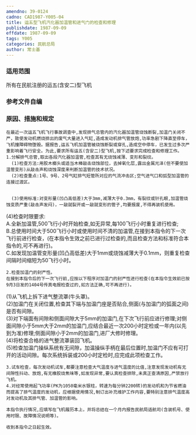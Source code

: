 ```yaml
---
amendno: 39-0124  
cadno: CAD1987-Y005-04  
title: 运五型飞机汽化器加温管和进气门的检查和修理  
publishdate: 1987-09-09  
effdate: 1987-09-09  
tags: Y005  
categories: 民航总局  
author: 常士基  
---
```

  
### 适用范围  
所有在民航注册的运五(含安二)型飞机  
  
<!--more-->  
### 参考文件自编  
  
### 原因、措施和规定  
    在最近一次运五飞机飞行事故调查中,发现排气总管内的汽化器加温管烧蚀断裂,加温门关闭不严，致使发动机燃烧排出的废气大量进入气缸,造成发动机排气管放炮,功率急剧下降直至停车，飞机撞障碍物堕毁。据报告,运五飞机加温管被烧蚀断裂或穿孔,造成空中停车，已发生过多次严重影响着飞行安全。为此,要求所有运五(含安二)型飞机,按下述要求完成检查和修理工作。  
    1.分解排气总管,取出各段汽化器加温管,检查其有无烧蚀减薄、变形和裂纹。  
      (1)检查方法:用胶木榔头或适当木棒敲击烧蚀部位，去掉氧化层,露出金属光泽(但不要使加温管变形)从敲击声和烧蚀深度来判断加温管的技术状况。  
      (2)检查重点:1号、9号、2号气缸排气短管所对应的气流冲击区;空气进气口和弧型加温管的连接过渡区。  
  
  
      (3)使用标准:对变形量(凹凸高低差)大于3mm,减薄大于0.3mm，有裂纹或针孔眼,加温管烧蚀变质严重(敲击声发闷)，一敲就裂开或一敲就变形的管子,均要报废,不得再装机使用。  
(4)检查时限要求:  
A.全新加温管,500飞行小时开始检查,如无异常,每100飞行小时重复进行检查;  
B.总使用时间大于500飞行小时或使用时间不清的加温管,在接到本指令的下一次飞行前进行检查，(在本指令生效之前已进行过检查的,而且检查方法和标准符合本指令的,可不再进行)。  
         C.如发现加温管变形量(凹凸高低差)大于1mm或烧蚀减薄大于0.1mm，则重复检查间隔时间缩短为50飞行小时。  
  
    2.检查加温门的封严性。  
    在接到本指令后的下一次飞行前,应按以下程序对加温门的封严性进行检查(在本指令生效前已按9月3日发的1404号传真电报检查过的,如方法正确,可不再进行)。  
(1)从飞机上拆下进气整流罩(牛头罩)。  
      (2)加温门在关闭位置,检查其下端与加温门座是否贴合,侧面(与加温门的弧面之间)是否有间隙。  
      (3)对下端面有间隙和侧面间隙大于5mm的加温门,在下次飞行前应进行修理;对侧面间隙小于5mm大于2mm的加温门,应结合最近一次200小时定检或一年内(以先到为准)修理;侧面间隙小于2mm的加温门,进厂大修时修理。  
(4)将检查合格的进气整流罩装回飞机。  
      (5)检查加温门操纵系统有无间隙，加温操纵手柄在最后位置时,加温门不应有可打开的活动间隙。每次系统拆装或200小时定检时,应完成此项检查工作。  
  
    3.试车检查，每次发动机试车,都要注意检查大气温度与进气温度的比值,注意发现发动机有无间隙性抖动、放炮,有无橡胶烧焦味等,如发现异常,要认真检查排除,未真正查清原因,严禁放行飞机。  
    4.对经常使用起飞功率(PK为1050毫米水银柱，转速为每分钟2200转)的发动机和为节省燃油而提高了排气温度的发动机，应根据使用情况,制订出补充维护工作内容,要特别注意排气温度高对发动机及其排气管、加温管的影响。  
  
    本指令执行情况,应填写在飞机履历本上，并将总结在一个月内报告民航局适航司(含装机号、使用时限、故障情况说明等)。  
  
    收到本指令之日起生效。  

